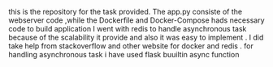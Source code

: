 this is the repository for the task provided. 
The app.py consiste of the webserver code ,while the Dockerfile and Docker-Compose hads necessary code to build application
I went with redis to handle asynchronous task because of the scalability it provide and also it was easy to implement . I did take help from stackoverflow and other website for docker and redis .
for handling asynchronous task i have used flask buuiltin async function
